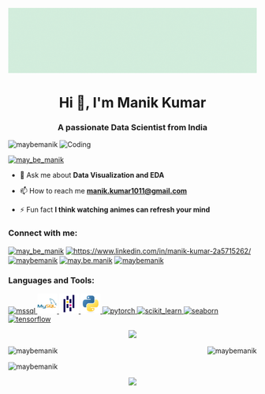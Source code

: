 ![MasterHead](https://raw.githubusercontent.com/MayBeManik/MayBeManik/main/Images/Manik%20Kumar%20(2).gif)

<h1 align="center">Hi 👋, I'm Manik Kumar</h1>
<h3 align="center">A passionate Data Scientist from India</h3>
<img align="right" alt="Coding" width="400" src="https://cdn.dribbble.com/users/1523313/screenshots/13671653/data-analysis.gif">

<p align="left"> <img src="https://komarev.com/ghpvc/?username=maybemanik&label=Profile%20views&color=0e75b6&style=flat" alt="maybemanik" /> </p>

<p align="left"> <a href="https://twitter.com/may_be_manik" target="blank"><img src="https://img.shields.io/twitter/follow/may_be_manik?logo=twitter&style=for-the-badge" alt="may_be_manik" /></a> </p>

- 💬 Ask me about **Data Visualization and EDA**

- 📫 How to reach me **manik.kumar1011@gmail.com**

- ⚡ Fun fact **I think watching animes can refresh your mind**

<h3 align="left">Connect with me:</h3>
<p align="left">
<a href="https://twitter.com/may_be_manik" target="blank"><img align="center" src="https://raw.githubusercontent.com/rahuldkjain/github-profile-readme-generator/master/src/images/icons/Social/twitter.svg" alt="may_be_manik" height="30" width="40" /></a>
<a href="https://linkedin.com/in/https://www.linkedin.com/in/manik-kumar-2a5715262/" target="blank"><img align="center" src="https://raw.githubusercontent.com/rahuldkjain/github-profile-readme-generator/master/src/images/icons/Social/linked-in-alt.svg" alt="https://www.linkedin.com/in/manik-kumar-2a5715262/" height="30" width="40" /></a>
<a href="https://kaggle.com/maybemanik" target="blank"><img align="center" src="https://raw.githubusercontent.com/rahuldkjain/github-profile-readme-generator/master/src/images/icons/Social/kaggle.svg" alt="maybemanik" height="30" width="40" /></a>
<a href="https://instagram.com/may.be.manik" target="blank"><img align="center" src="https://raw.githubusercontent.com/rahuldkjain/github-profile-readme-generator/master/src/images/icons/Social/instagram.svg" alt="may.be.manik" height="30" width="40" /></a>
<a href="https://www.hackerrank.com/maybemanik" target="blank"><img align="center" src="https://raw.githubusercontent.com/rahuldkjain/github-profile-readme-generator/master/src/images/icons/Social/hackerrank.svg" alt="maybemanik" height="30" width="40" /></a>
</p>

<h3 align="left">Languages and Tools:</h3>
<p align="left"> <a href="https://www.microsoft.com/en-us/sql-server" target="_blank" rel="noreferrer"> <img src="https://www.svgrepo.com/show/303229/microsoft-sql-server-logo.svg" alt="mssql" width="40" height="40"/> </a> <a href="https://www.mysql.com/" target="_blank" rel="noreferrer"> <img src="https://raw.githubusercontent.com/devicons/devicon/master/icons/mysql/mysql-original-wordmark.svg" alt="mysql" width="40" height="40"/> </a> <a href="https://pandas.pydata.org/" target="_blank" rel="noreferrer"> <img src="https://raw.githubusercontent.com/devicons/devicon/2ae2a900d2f041da66e950e4d48052658d850630/icons/pandas/pandas-original.svg" alt="pandas" width="40" height="40"/> </a> <a href="https://www.python.org" target="_blank" rel="noreferrer"> <img src="https://raw.githubusercontent.com/devicons/devicon/master/icons/python/python-original.svg" alt="python" width="40" height="40"/> </a> <a href="https://pytorch.org/" target="_blank" rel="noreferrer"> <img src="https://www.vectorlogo.zone/logos/pytorch/pytorch-icon.svg" alt="pytorch" width="40" height="40"/> </a> <a href="https://scikit-learn.org/" target="_blank" rel="noreferrer"> <img src="https://upload.wikimedia.org/wikipedia/commons/0/05/Scikit_learn_logo_small.svg" alt="scikit_learn" width="40" height="40"/> </a> <a href="https://seaborn.pydata.org/" target="_blank" rel="noreferrer"> <img src="https://seaborn.pydata.org/_images/logo-mark-lightbg.svg" alt="seaborn" width="40" height="40"/> </a> <a href="https://www.tensorflow.org" target="_blank" rel="noreferrer"> <img src="https://www.vectorlogo.zone/logos/tensorflow/tensorflow-icon.svg" alt="tensorflow" width="40" height="40"/> </a> </p>
<div align="center">
	<img src="https://cdn.jsdelivr.net/gh/holic-x/holic-x/assets/github-contribution-grid-snake.svg" />
	
	
</div>
<p><img align="left" src="https://github-readme-stats.vercel.app/api/top-langs?username=maybemanik&show_icons=true&locale=en&layout=compact" alt="maybemanik" /></p>

<p>&nbsp;<img align="right" src="https://github-readme-stats.vercel.app/api?username=maybemanik&show_icons=true&locale=en" alt="maybemanik" /></p>


<p><img align="center" src="https://github-readme-streak-stats.herokuapp.com/?user=maybemanik&" alt="maybemanik" /></p>

<div align="center">
	<img src="https://user-images.githubusercontent.com/22107794/139580686-887df369-edb8-4bc8-b607-4fbf6d7e4866.gif" />

